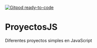[![Gitpod ready-to-code](https://img.shields.io/badge/Gitpod-ready--to--code-blue?logo=gitpod)](https://gitpod.io/#https://github.com/CapitanLooK/ProyectosJS)

# ProyectosJS
Diferentes proyectos simples en JavaScript
